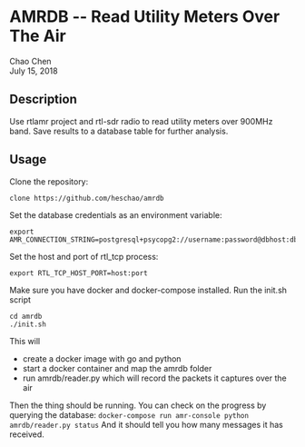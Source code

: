 # AMRDB -- Read Utility Meters Over The Air
Chao Chen  
July 15, 2018

## Description
Use rtlamr project and rtl-sdr radio to read utility meters over 900MHz band. 
Save results to a database table for further analysis.

## Usage
Clone the repository:
```
clone https://github.com/heschao/amrdb
```
Set the database credentials as an environment variable:
```
export AMR_CONNECTION_STRING=postgresql+psycopg2://username:password@dbhost:dbport/dbinstance
``` 
Set the host and port of rtl_tcp process:
```
export RTL_TCP_HOST_PORT=host:port
```
Make sure you have docker and docker-compose installed. Run the init.sh script
```
cd amrdb
./init.sh
```
This will 
* create a docker image with go and python
* start a docker container and map the amrdb folder
* run amrdb/reader.py which will record the packets it captures over the air

Then the thing should be running. You can check on the progress by querying the database:
```docker-compose run amr-console python amrdb/reader.py status```
And it should tell you how many messages it has received. 
